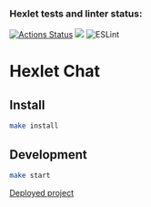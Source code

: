 ### Hexlet tests and linter status:
[![Actions Status](https://github.com/Maksim-Inozemtsev/frontend-project-12/workflows/hexlet-check/badge.svg)](https://github.com/Maksim-Inozemtsev/frontend-project-12/actions)
<a href="https://codeclimate.com/github/Maksim-Inozemtsev/frontend-project-12/maintainability"><img src="https://api.codeclimate.com/v1/badges/69e581e21952ccafd022/maintainability" /></a>
![ESLint](https://img.shields.io/badge/ESLint-passing-brightgreen)

# Hexlet Chat

## Install

```sh
make install
```

## Development

```sh
make start
```

<a href='https://frontend-project-12-j01s.onrender.com'>Deployed project</a>
